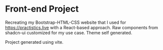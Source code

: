 # Front-end Project

Recreating my Bootstrap-HTML-CSS website that I used for https://practistics.live with a React-based approach. Raw components from shadcn-ui customized for my use case. Theme self generated.

Project generated using vite.
